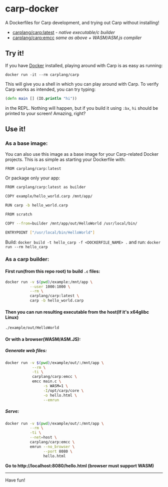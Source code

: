 # carp-docker

A Dockerfiles for Carp development, and trying out Carp without installing!
- [carplang/carp:latest](Dockerfile) - *native executable/c builder*
- [carplang/carp:emcc](Dockerfile.emcc) *same as above + WASM/ASM.js compiler*

## Try it!

If you have [Docker](https://www.docker.com/) installed, playing around with
Carp is as easy as running:

```
docker run -it --rm carplang/carp
```

This will give you a shell in which you can play around with Carp. To verify
Carp works as intended, you can try typing:

```clojure
(defn main [] (IO.println "hi"))
```

in the REPL. Nothing will happen, but if you build it using `:bx`, `hi` should
be printed to your screen! Amazing, right?

## Use it!

### As a base image:

You can also use this image as a base image for your Carp-related Docker
projects. This is as simple as starting your Dockerfile with:

```
FROM carplang/carp:latest
```

Or package only your app:

``` bash
FROM carplang/carp:latest as builder

COPY example/hello_world.carp /mnt/app/

RUN carp -b hello_world.carp

FROM scratch

COPY --from=builder /mnt/app/out/HelloWorld /usr/local/bin/

ENTRYPOINT ["/usr/local/bin/HelloWorld"]

```

Build: `docker build -t hello_carp -f <DOCKERFILE_NAME> .` and run: `docker run --rm hello_carp`

### As a carp builder:

#### First run(from this repo root) to build `.c` files:
``` bash
docker run -v $(pwd)/example:/mnt/app \
           --user 1000:1000 \
           --rm \
           carplang/carp:latest \
           carp -b hello_world.carp
```

####  Then you can run resulting executable from the host(If it's x64glibc Linux)
``` bash
./example/out/HelloWorld
```

#### Or with a browser(WASM/ASM.JS):

##### Generate web files:
``` bash
docker run -v $(pwd)/example/out/:/mnt/app \
            --rm \
            -ti \
            carplang/carp:emcc \
            emcc main.c \
                 -s WASM=1 \
                 -I/opt/carp/core \
                 -o hello.html \
                 --emrun
```

##### Serve:
``` bash
docker run -v $(pwd)/example/out/:/mnt/app \
           --rm \
           -ti \
           --net=host \
           carplang/carp:emcc \
           emrun --no_browser \
                 --port 8080 \
                 hello.html
```
**Go to http://localhost:8080/hello.html (browser must support WASM)**


<hr/>

Have fun!
